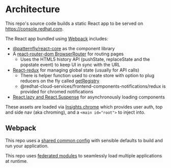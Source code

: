 # Architecture

This repo's source code builds a static React app to be served on https://console.redhat.com.

The React app bundled using [Webpack](https://webpack.js.org) includes:
  - [@patternfly/react-core](https://github.com/patternfly/patternfly-react) as the component library
  - A [react-router-dom BrowserRouter](https://reacttraining.com/react-router/web/api/BrowserRouter) for routing pages
    - Uses the HTML5 history API (pushState, replaceState and the popstate event) to keep UI in sync with the URL
  - [React-redux](https://github.com/reactjs/react-redux) for managing global state (usually for API calls)
    - There is helper function used to create store with option to plug reducers on the fly called [getRegistry](https://github.com/RedHatInsights/frontend-components/blob/master/packages/utils/doc/redux.md#reducer-registry)
    - @redhat-cloud-services/frontend-components-notifications/redux is provided for chromed notifications
  - [React.lazy and React.Suspense](https://reactjs.org/docs/code-splitting.html#reactlazy) for asynchronously loading components

These assets are loaded via [Insights chrome](https://github.com/RedHatInsights/insights-chrome) which provides user auth, top and side nav (aka chroming), and a `<main id="root">` to inject into.

## Webpack

This repo uses a [shared common config](https://www.npmjs.com/package/@redhat-cloud-services/frontend-components-config) with sensible defaults to build and run your application.

This repo uses [federated modules](https://webpack.js.org/concepts/module-federation/) to seamlessly load multiple applications at runtime.
